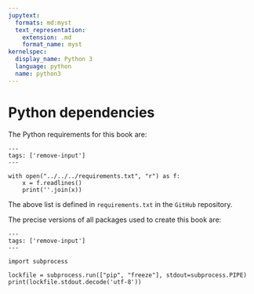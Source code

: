 ```yaml
---
jupytext:
  formats: md:myst
  text_representation:
    extension: .md
    format_name: myst
kernelspec:
  display_name: Python 3
  language: python
  name: python3
---
```


# Python dependencies

The Python requirements for this book are:

```{code-cell}
---
tags: ['remove-input']
---

with open("../../../requirements.txt", "r") as f:
	x = f.readlines()
	print(''.join(x))
```

The above list is defined in `requirements.txt` in the `GitHub` repository.

The precise versions of all packages used to create this book are:

```{code-cell}
---
tags: ['remove-input']
---

import subprocess

lockfile = subprocess.run(["pip", "freeze"], stdout=subprocess.PIPE)
print(lockfile.stdout.decode('utf-8'))
```
